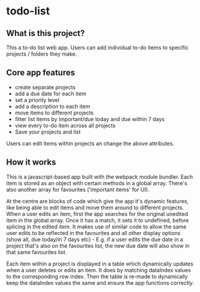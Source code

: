 # todo-list

<h2>What is this project?</h2>
This a to-do list web app. Users can add individual to-do items to specific projects / folders they make. 

<h2>Core app features</h2>
<ul>
  <li>create separate projects</li>
  <li> add a due date for each item</li>
  <li>set a priority level</li>
  <li>add a description to each item</li>
  <li>move items to different projects</li>
  <li>filter list items by important/due today and due within 7 days</li>
  <li>view every to-do item across all projects</li>
  <li>Save your projects and list</li>
  </ul>

Users can edit items within projects an change the above attributes. 

<h2>How it works</h2>
<p>This is a javascript-based app built with the webpack module bundler. Each item is stored as an object with certain methods in a global array. There's also another array for favourites ('important items' for UI).</p>

<p>At the centre are blocks of code which give the app it's dynamic features, like being able to edit items and move them around to different projects. When a user edits an item, first the app searches for the original unedited item in the global array. Once it has a match, it sets it to undefined, before splicing in the edited item. It makes use of similar code to allow the same user edits to be reflected in the favourites and all other display options (show all, due today/in 7 days etc) - E.g. if a user edits the due date in a project that's also on the favourites list, the new due date will also show in that same favourites list.</p>

<p>Each item within a project is displayed in a table which dynamically updates when a user deletes or edits an item. It does by matching dataIndex values to the corresponding row index. Then the table is re-made to dynamically keep the dataIndex values the same and ensure the app functions correctly.</p>
